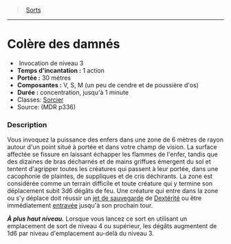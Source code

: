 ﻿---
!SpellHD
Level: 3
Type: Invocation
CastingTime: 1 action
Range: 30 mètres
Components: V, S, M (un peu de cendre et de poussière d'os)
Duration: concentration, jusqu'à 1 minute
Classes: '[Sorcier](hd_warlock.md)'
Id: spells_hd.md#colère-des-damnés
ParentLink: spells_hd.md#sorts
Name: Colère des damnés
ParentName: Sorts
NameLevel: 1
Source: (MDR p336)
Attributes: {}
---
> [Sorts](hd_spells.md)

---

# Colère des damnés

-  Invocation de niveau 3
- **Temps d'incantation :** 1 action
- **Portée :** 30 mètres
- **Composantes :** V, S, M (un peu de cendre et de poussière d'os)
- **Durée :** concentration, jusqu'à 1 minute
- Classes: [Sorcier](hd_warlock.md)
- Source: (MDR p336)

### Description

Vous invoquez la puissance des enfers dans une zone de 6 mètres de rayon autour d'un point situé à portée et dans votre champ de vision. La surface affectée se fissure en laissant échapper les flammes de l'enfer, tandis que des dizaines de bras décharnés et de mains griffues émergent du sol et tentent d'agripper toutes les créatures qui passent à leur portée, dans une cacophonie de plaintes, de suppliques et de cris déchirants. La zone est considérée comme un terrain difficile et toute créature qui y termine son déplacement subit 3d6 dégâts de feu. Une créature qui entre dans la zone ou s'y déplace doit réussir un [jet de sauvegarde](hd_abilities_jets_de_sauvegarde.md) de [Dextérité](hd_abilities_dexterity.md) ou être immédiatement [entravée](hd_conditions_entrave.md) jusqu'à son prochain tour.

**_À plus haut niveau._** Lorsque vous lancez ce sort en utilisant un emplacement de sort de niveau 4 ou supérieur, les dégâts augmentent de 1d6 par niveau d'emplacement au-delà du niveau 3.

